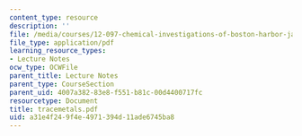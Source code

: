 ```yaml
---
content_type: resource
description: ''
file: /media/courses/12-097-chemical-investigations-of-boston-harbor-january-iap-2006/a31e4f249f4e4971394d11ade6745ba8_tracemetals.pdf
file_type: application/pdf
learning_resource_types:
- Lecture Notes
ocw_type: OCWFile
parent_title: Lecture Notes
parent_type: CourseSection
parent_uid: 4007a382-83e8-f551-b81c-00d4400717fc
resourcetype: Document
title: tracemetals.pdf
uid: a31e4f24-9f4e-4971-394d-11ade6745ba8
---
```

